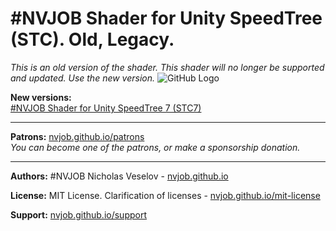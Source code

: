 # #NVJOB Shader for Unity SpeedTree (STC). Old, Legacy.
<em>This is an old version of the shader. This shader will no longer be supported and updated. Use the new version.</em>
![GitHub Logo](https://raw.githubusercontent.com/nvjob/nvjob.github.io/master/repo/unity%20assets/stc/20/pic/4.jpg)



**New versions:**<br>
[#NVJOB Shader for Unity SpeedTree 7 (STC7)](https://nvjob.github.io/unity/nvjob-stc-7)

-------------------------------------------------------------------

**Patrons:** [nvjob.github.io/patrons](https://nvjob.github.io/patrons)<br>
*You can become one of the patrons, or make a sponsorship donation.*

-------------------------------------------------------------------

**Authors:** #NVJOB Nicholas Veselov - [nvjob.github.io](https://nvjob.github.io)

**License:** MIT License. Clarification of licenses - [nvjob.github.io/mit-license](https://nvjob.github.io/mit-license)

**Support:** [nvjob.github.io/support](https://nvjob.github.io/support)
